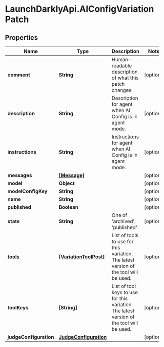 # LaunchDarklyApi.AIConfigVariationPatch

## Properties

Name | Type | Description | Notes
------------ | ------------- | ------------- | -------------
**comment** | **String** | Human-readable description of what this patch changes | [optional] 
**description** | **String** | Description for agent when AI Config is in agent mode. | [optional] 
**instructions** | **String** | Instructions for agent when AI Config is in agent mode. | [optional] 
**messages** | [**[Message]**](Message.md) |  | [optional] 
**model** | **Object** |  | [optional] 
**modelConfigKey** | **String** |  | [optional] 
**name** | **String** |  | [optional] 
**published** | **Boolean** |  | [optional] 
**state** | **String** | One of &#39;archived&#39;, &#39;published&#39; | [optional] 
**tools** | [**[VariationToolPost]**](VariationToolPost.md) | List of tools to use for this variation. The latest version of the tool will be used. | [optional] 
**toolKeys** | **[String]** | List of tool keys to use for this variation. The latest version of the tool will be used. | [optional] 
**judgeConfiguration** | [**JudgeConfiguration**](JudgeConfiguration.md) |  | [optional] 


